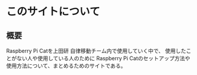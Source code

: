 # このサイトについて

## 概要

Raspberry Pi Catを上田研 自律移動チーム内で使用していく中で、
使用したことがない人や使用している人のために
Raspberry Pi Catのセットアップ方法や使用方法について、まとめるためのサイトである。